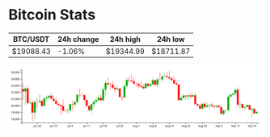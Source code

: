 # Bitcoin Stats

BTC/USDT|24h change|24h high|24h low|
|---|---|---|---|
|$19088.43|-1.06%|$19344.99|$18711.87|

<img src="./chart.svg">
